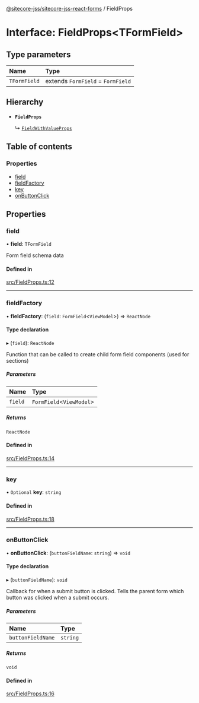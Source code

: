 [@sitecore-jss/sitecore-jss-react-forms](../README.md) / FieldProps

# Interface: FieldProps\<TFormField\>

## Type parameters

| Name         | Type                              |
| :----------- | :-------------------------------- |
| `TFormField` | extends `FormField` = `FormField` |

## Hierarchy

- **`FieldProps`**

  ↳ [`FieldWithValueProps`](FieldWithValueProps.md)

## Table of contents

### Properties

- [field](FieldProps.md#field)
- [fieldFactory](FieldProps.md#fieldfactory)
- [key](FieldProps.md#key)
- [onButtonClick](FieldProps.md#onbuttonclick)

## Properties

### field

• **field**: `TFormField`

Form field schema data

#### Defined in

[src/FieldProps.ts:12](https://github.com/Sitecore/jss/blob/1e6cbdd9f/packages/sitecore-jss-react-forms/src/FieldProps.ts#L12)

---

### fieldFactory

• **fieldFactory**: (`field`: `FormField`\<`ViewModel`\>) => `ReactNode`

#### Type declaration

▸ (`field`): `ReactNode`

Function that can be called to create child form field components (used for sections)

##### Parameters

| Name    | Type                       |
| :------ | :------------------------- |
| `field` | `FormField`\<`ViewModel`\> |

##### Returns

`ReactNode`

#### Defined in

[src/FieldProps.ts:14](https://github.com/Sitecore/jss/blob/1e6cbdd9f/packages/sitecore-jss-react-forms/src/FieldProps.ts#L14)

---

### key

• `Optional` **key**: `string`

#### Defined in

[src/FieldProps.ts:18](https://github.com/Sitecore/jss/blob/1e6cbdd9f/packages/sitecore-jss-react-forms/src/FieldProps.ts#L18)

---

### onButtonClick

• **onButtonClick**: (`buttonFieldName`: `string`) => `void`

#### Type declaration

▸ (`buttonFieldName`): `void`

Callback for when a submit button is clicked. Tells the parent form which button was clicked when a submit occurs.

##### Parameters

| Name              | Type     |
| :---------------- | :------- |
| `buttonFieldName` | `string` |

##### Returns

`void`

#### Defined in

[src/FieldProps.ts:16](https://github.com/Sitecore/jss/blob/1e6cbdd9f/packages/sitecore-jss-react-forms/src/FieldProps.ts#L16)

